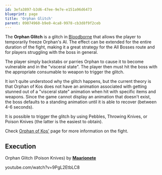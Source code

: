 ```yaml
---
id: 3efa3897-b3d6-47ee-9e7e-e151a96d6473
blueprint: page
title: 'Orphan Glitch'
parent: 09074960-b9e0-4ca8-9978-cb3d8f9f2ceb
---
```

The **Orphan Glitch** is a glitch in [Bloodborne](/bloodborne) that allows the player to temporarily freeze Orphan's AI. The effect can be extended for the entire duration of the fight, making it a great strategy for the All Bosses route and for players struggling with the boss in general.

The player simply backstabs or parries Orphan to cause it to become vulnerable and in the "visceral state". The player then must hit the boss with the appropriate consumable to weapon to trigger the glitch.

It isn't quite understood why the glitch happens, but the current theory is that Orphan of Kos does not have an animation associated with getting stunned out of a "visceral state" animation when hit with specific items and weapons. Since the game cannot display an animation that doesn't exist, the boss defaults to a standing animation until it is able to recover (between 4-6 seconds).

It is possible to trigger the glitch by using Pebbles, Throwing Knives, or Poison Knives (the latter is the easiest to obtain).

Check [Orphan of Kos'](https://soulsspeedruns.com/bloodborne/orphan-of-kos) page for more information on the fight.

## Execution

Orphan Glitch (Poison Knives) by [**Maarionete**](https://www.twitch.tv/maarionete)

youtube.com/watch?v=9PgL2EtbLC8
